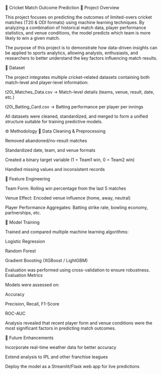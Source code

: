 🏏 Cricket Match Outcome Prediction
📖 Project Overview

This project focuses on predicting the outcomes of limited-overs cricket matches (T20 & ODI formats) using machine learning techniques. By analyzing a combination of historical match data, player performance statistics, and venue conditions, the model predicts which team is more likely to win a given match.

The purpose of this project is to demonstrate how data-driven insights can be applied to sports analytics, allowing analysts, enthusiasts, and researchers to better understand the key factors influencing match results.

📂 Dataset

The project integrates multiple cricket-related datasets containing both match-level and player-level information:

t20i_Matches_Data.csv → Match-level details (teams, venue, result, date, etc.)

t20i_Batting_Card.csv → Batting performance per player per innings

All datasets were cleaned, standardized, and merged to form a unified structure suitable for training predictive models.

⚙️ Methodology
🔹 Data Cleaning & Preprocessing

Removed abandoned/no-result matches

Standardized date, team, and venue formats

Created a binary target variable (1 = Team1 win, 0 = Team2 win)

Handled missing values and inconsistent records

🔹 Feature Engineering

Team Form: Rolling win percentage from the last 5 matches

Venue Effect: Encoded venue influence (home, away, neutral)

Player Performance Aggregates: Batting strike rate, bowling economy, partnerships, etc.

🔹 Model Training

Trained and compared multiple machine learning algorithms:

Logistic Regression

Random Forest

Gradient Boosting (XGBoost / LightGBM)

Evaluation was performed using cross-validation to ensure robustness.
 Evaluation Metrics

Models were assessed on:

Accuracy

Precision, Recall, F1-Score

ROC-AUC

Analysis revealed that recent player form and venue conditions were the most significant factors in predicting match outcomes.

🚀 Future Enhancements

Incorporate real-time weather data for better accuracy

Extend analysis to IPL and other franchise leagues

Deploy the model as a Streamlit/Flask web app for live predictions

